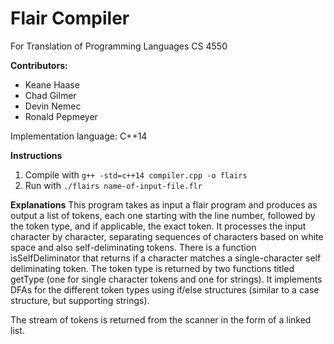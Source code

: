 Flair Compiler
==============
    
For Translation of Programming Languages CS 4550
    
**Contributors:**
* Keane Haase
* Chad Gilmer
* Devin Nemec
* Ronald Pepmeyer
    
Implementation language: C++14
    
**Instructions**
    
1. Compile with `g++ -std=c++14 compiler.cpp -o flairs`
2. Run with `./flairs name-of-input-file.flr`
    
**Explanations**
This program takes as input a flair program and produces as 
output a list of tokens, each one starting with the line 
number, followed by the token type, and if applicable, the 
exact token. It processes the input character by character, 
separating sequences of characters based on white space and 
also self-deliminating tokens. There is a function 
isSelfDeliminator that returns if a character matches a 
single-character self deliminating token. The token 
type is returned by two functions titled getType (one for
 single character tokens and one for strings). It 
implements DFAs for the different token types using if/else 
structures (similar to a case structure, but supporting strings). 
    
The stream of tokens is returned from the scanner in the form of 
a linked list.
